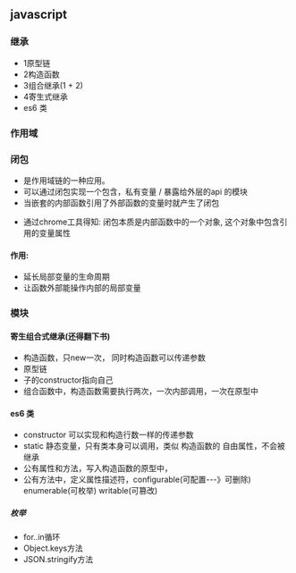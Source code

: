 ## javascript 
### 继承
- 1原型链
- 2构造函数
- 3组合继承(1 + 2)
- 4寄生式继承
- es6 类

### 作用域

### 闭包
- 是作用域链的一种应用。
- 可以通过闭包实现一个包含，私有变量 / 暴露给外层的api    的模块
- 当嵌套的内部函数引用了外部函数的变量时就产生了闭包
* 通过chrome工具得知: 闭包本质是内部函数中的一个对象, 这个对象中包含引用的变量属性
#### 作用:
* 延长局部变量的生命周期
* 让函数外部能操作内部的局部变量


### 模块


#### 寄生组合式继承(还得翻下书)
- 构造函数，只new一次， 同时构造函数可以传递参数
- 原型链
- 子的constructor指向自己
- 组合函数中，构造函数需要执行两次，一次内部调用，一次在原型中

#### es6 类
- constructor 可以实现和构造行数一样的传递参数
- static 静态变量，只有类本身可以调用，类似  构造函数的 自由属性，不会被继承
- 公有属性和方法，写入构造函数的原型中，
- 公有方法中，定义属性描述符，configurable(可配置---》可删除) enumerable(可枚举) writable(可篡改)

##### 枚举
- for..in循环
- Object.keys方法
- JSON.stringify方法